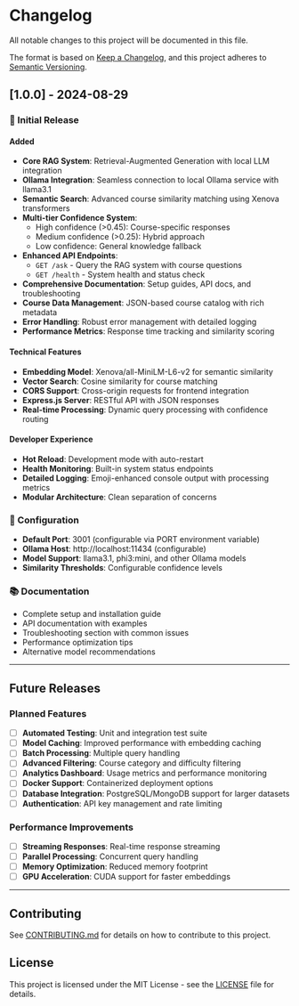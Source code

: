 # Changelog

All notable changes to this project will be documented in this file.

The format is based on [Keep a Changelog](https://keepachangelog.com/en/1.0.0/),
and this project adheres to [Semantic Versioning](https://semver.org/spec/v2.0.0.html).

## [1.0.0] - 2024-08-29

### 🎉 Initial Release

#### Added
- **Core RAG System**: Retrieval-Augmented Generation with local LLM integration
- **Ollama Integration**: Seamless connection to local Ollama service with llama3.1
- **Semantic Search**: Advanced course similarity matching using Xenova transformers
- **Multi-tier Confidence System**: 
  - High confidence (>0.45): Course-specific responses
  - Medium confidence (>0.25): Hybrid approach  
  - Low confidence: General knowledge fallback
- **Enhanced API Endpoints**:
  - `GET /ask` - Query the RAG system with course questions
  - `GET /health` - System health and status check
- **Comprehensive Documentation**: Setup guides, API docs, and troubleshooting
- **Course Data Management**: JSON-based course catalog with rich metadata
- **Error Handling**: Robust error management with detailed logging
- **Performance Metrics**: Response time tracking and similarity scoring

#### Technical Features
- **Embedding Model**: Xenova/all-MiniLM-L6-v2 for semantic similarity
- **Vector Search**: Cosine similarity for course matching
- **CORS Support**: Cross-origin requests for frontend integration
- **Express.js Server**: RESTful API with JSON responses
- **Real-time Processing**: Dynamic query processing with confidence routing

#### Developer Experience
- **Hot Reload**: Development mode with auto-restart
- **Health Monitoring**: Built-in system status endpoints
- **Detailed Logging**: Emoji-enhanced console output with processing metrics
- **Modular Architecture**: Clean separation of concerns

### 🔧 Configuration
- **Default Port**: 3001 (configurable via PORT environment variable)
- **Ollama Host**: http://localhost:11434 (configurable)
- **Model Support**: llama3.1, phi3:mini, and other Ollama models
- **Similarity Thresholds**: Configurable confidence levels

### 📚 Documentation
- Complete setup and installation guide
- API documentation with examples
- Troubleshooting section with common issues
- Performance optimization tips
- Alternative model recommendations

---

## Future Releases

### Planned Features
- [ ] **Automated Testing**: Unit and integration test suite
- [ ] **Model Caching**: Improved performance with embedding caching
- [ ] **Batch Processing**: Multiple query handling
- [ ] **Advanced Filtering**: Course category and difficulty filtering
- [ ] **Analytics Dashboard**: Usage metrics and performance monitoring
- [ ] **Docker Support**: Containerized deployment options
- [ ] **Database Integration**: PostgreSQL/MongoDB support for larger datasets
- [ ] **Authentication**: API key management and rate limiting

### Performance Improvements
- [ ] **Streaming Responses**: Real-time response streaming
- [ ] **Parallel Processing**: Concurrent query handling
- [ ] **Memory Optimization**: Reduced memory footprint
- [ ] **GPU Acceleration**: CUDA support for faster embeddings

---

## Contributing

See [CONTRIBUTING.md](CONTRIBUTING.md) for details on how to contribute to this project.

## License

This project is licensed under the MIT License - see the [LICENSE](LICENSE) file for details.
